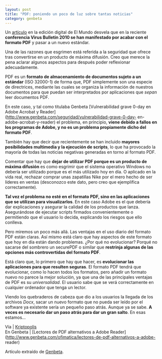 ```yaml
---
layout: post
title: "PDF: poniendo un poco de luz sobre tantas noticias"
category: genbeta
---
```




Un
[artículo](http://www.elmundo.es/elmundo/2010/10/01/navegante/1285934670.html)
en la edición digital de El Mundo desvela que en la reciente **conferencia
Virus Bulletin 2010 se han manifestado por acabar con el formato PDF** y pasar
a un nuevo estándar.

Una de las razones que esgrimen está referida a la seguridad que ofrece tras
convertirse en un producto de máxima difusión. Creo que merece la pena aclarar
algunos aspectos para después poder reflexionar adecuadamente.  
  
PDF es un **formato de almacenamiento de documentos sujeto a un estándar**
(ISO 32000-1) de forma que, PDF simplemente son una especie de directrices,
mediante las cuales se organiza la información de nuestros documentos para que
puedan ser interpretados por aplicaciones que _sepan_ leer documentos PDF.

En este caso, y tal como titulaba Genbeta [Vulnerabilidad grave 0-day en Adobe
Acrobat y Reader](http://www.genbeta.com/seguridad/vulnerabilidad-grave-0-day-
en-adobe-acrobat-y-reader) el problema, en principio, **viene debido a fallos
en los programas de Adobe, y no es un problema propiamente dicho del formato
PDF**.

También hay que decir que recientemente se han incluido **mayores
posibilidades multimedia y la ejecución de scripts**, lo que ha provocado la
mayoría de todas las noticias negativas generadas en torno al formato PDF.

Comentar que hay que **dejar de utilizar PDF porque es un producto de máxima
difusión** es como esgrimir que el sistema operativo Windows no debería ser
utilizado porque es el más utilizado hoy en día. O aplicado en la vida real,
rechazar comprar unas zapatillas Nike por el mero hecho de ser líderes en
ventas (desconozco este dato, pero creo que ejemplifica correctamente).

**Tal vez el problema no esté en el formato PDF, sino en las aplicaciones que se utilizan para visualizarlos**. En este caso Adobe es el que debería dar explicaciones y asegurar la calidad de los productos que lanza. Asegurándose de ejecutar scripts firmados convenientemente o permitiendo que el usuario lo decida, explicando los riesgos que ello conlleva.

Pero miremos un poco más allá. Las ventajas en el uso diario del formato PDF
están claras. Así mismo está claro que hay aspectos de este formato que hoy en
día están dando problemas. ¿Por qué no evolucionar? Porqué no sacarse del
sombrero un securePDF o similar que **restrinja algunas de las opciones más
controvertidas del formato PDF**.

Está claro que, lo primero que hay que hacer, es **evolucionar las
aplicaciones para que resulten seguras**. El formato PDF tendrá que
evolucionar, como lo hacen todos los formatos, pero añadir un formato nuevo no
parece la mejor solución, ya que una de las principales ventajas de PDF es su
_universalidad_. El usuario sabe que se verá correctamente en cualquier
ordenador que tenga un lector.

Viendo los quebraderos de cabeza que dio a los usuarios la llegada de los
archivos _Docx_, sacar un nuevo formato que no pueda ser leído por el software
ya existente sería un pequeño paso atrás. Aunque ya se sabe. **A veces es
necesario dar un paso atrás para dar un gran salto**. En esas estamos…

Vía | [Kriptopolis](http://www.kriptopolis.org/seguirdad-pdf)  
En Genbeta | [Lectores de PDF alternativos a Adobe
Reader](http://www.genbeta.com/ofimatica/lectores-de-pdf-alternativos-a-adobe-
reader)

Artículo extraído de [Genbeta](http://www.genbeta.com).